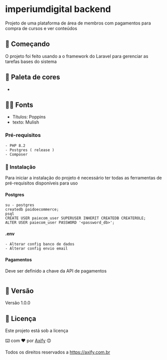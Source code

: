 # imperiumdigital backend

Projeto de uma plataforma de área de membros com pagamentos para compra de cursos e ver conteúdos

## 🚀 Começando

O projeto foi feito usando a o framework do Laravel para gerenciar as tarefas bases do sistema

## 🎨 Paleta de cores

- 

## ✍🏽 Fonts

- Títulos: Poppins
- texto: Mulish

### Pré-requisitos

```
- PHP 8.2
- Postgres ( release )
- Composer
```

### 🔧 Instalação

Para iniciar a instalação do projeto é necessário ter todas as ferramentas de pré-requisitos disponíveis para uso

#### Postgres
```
su - postgres
createdb paidoecommerce;
psql
CREATE USER paiecom_user SUPERUSER INHERIT CREATEDB CREATEROLE;
ALTER USER paiecom_user PASSWORD '<password_db>';
```

#### .env
```
- Alterar config banco de dados
- Alterar config envio email
```

#### Pagamentos

Deve ser definido a chave da API de pagamentos

```

```

## 📌 Versão

Versão 1.0.0

## 📄 Licença

Este projeto está sob a licença

⌨️ com ❤️ por [Axify](https://axify.com.br) 😊

Todos os direitos reservados a https://axify.com.br
